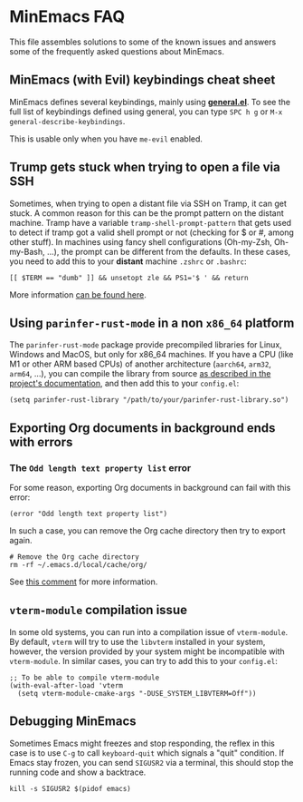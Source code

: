 # MinEmacs FAQ
This file assembles solutions to some of the known issues and answers some of
the frequently asked questions about MinEmacs.

## MinEmacs (with Evil) keybindings cheat sheet

MinEmacs defines several keybindings, mainly using [**general.el**](https://github.com/noctuid/general.el). To see the full
list of keybindings defined using general, you can type `SPC h g` or `M-x
general-describe-keybindings`.

This is usable only when you have `me-evil` enabled.

## Trump gets stuck when trying to open a file via SSH
Sometimes, when trying to open a distant file via SSH on Tramp, it can get
stuck. A common reason for this can be the prompt pattern on the distant
machine. Tramp have a variable `tramp-shell-prompt-pattern` that gets used to
detect if tramp got a valid shell prompt or not (checking for $ or #, among
other stuff). In machines using fancy shell configurations (Oh-my-Zsh,
Oh-my-Bash, ...), the prompt can be different from the defaults. In these cases,
you need to add this to your **distant** machine `.zshrc` or `.bashrc`:

```shell
[[ $TERM == "dumb" ]] && unsetopt zle && PS1='$ ' && return
```

More information [can be found
here](https://www.gnu.org/software/emacs/manual/html_node/tramp/Frequently-Asked-Questions.html).

## Using `parinfer-rust-mode` in a non `x86_64` platform
The `parinfer-rust-mode` package provide precompiled libraries for Linux, Windows
and MacOS, but only for x86\_64 machines. If you have a CPU (like M1 or other ARM
based CPUs) of another architecture (`aarch64`, `arm32`, `arm64`, &#x2026;), you can
compile the library from source [as described in the project's documentation](https://github.com/justinbarclay/parinfer-rust-mode#option-2-building-library-from-sources), and
then add this to your `config.el`:

```elisp
(setq parinfer-rust-library "/path/to/your/parinfer-rust-library.so")
```

## Exporting Org documents in background ends with errors
### The `Odd length text property list` error
For some reason, exporting Org documents in background can fail with this error:

```elisp
(error "Odd length text property list")
```

In such a case, you can remove the Org cache directory then try to export again.

```shell
# Remove the Org cache directory
rm -rf ~/.emacs.d/local/cache/org/
```

See [this comment](https://github.com/org-roam/org-roam/issues/2155#issuecomment-1145388814) for more information.

## `vterm-module` compilation issue
In some old systems, you can run into a compilation issue of `vterm-module`. By
default, `vterm` will try to use the `libvterm` installed in your system,
however, the version provided by your system might be incompatible with
`vterm-module`. In similar cases, you can try to add this to your `config.el`:

```elisp
;; To be able to compile vterm-module
(with-eval-after-load 'vterm
  (setq vterm-module-cmake-args "-DUSE_SYSTEM_LIBVTERM=Off"))
```

## Debugging MinEmacs
Sometimes Emacs might freezes and stop responding, the reflex in this case is to
use `C-g` to call `keyboard-quit` which signals a "quit" condition. If Emacs
stay frozen, you can send `SIGUSR2` via a terminal, this should stop the running
code and show a backtrace.

```shell
kill -s SIGUSR2 $(pidof emacs)
```
